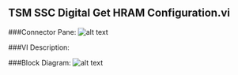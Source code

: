 ## **TSM SSC Digital Get HRAM Configuration.vi**
###Connector Pane:
![alt text](/Instrument%20Control/Digital/HRAM/TSM%20SSC%20Digital%20Get%20HRAM%20Configuration.vic.png "TSM SSC Digital Get HRAM Configuration.vi connector pane")

###VI Description:


###Block Diagram:
![alt text](/Instrument%20Control/Digital/HRAM/TSM%20SSC%20Digital%20Get%20HRAM%20Configuration.vid.png "TSM SSC Digital Get HRAM Configuration.vi block diagram")
